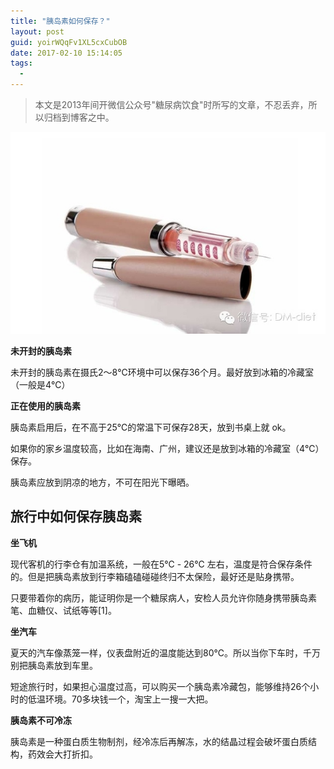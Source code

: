 ```yaml
---
title: "胰岛素如何保存？"
layout: post
guid: yoirWQqFv1XL5cxCubOB
date: 2017-02-10 15:14:05
tags:
  - 
---
```


> 本文是2013年间开微信公众号"糖尿病饮食"时所写的文章，不忍丢弃，所以归档到博客之中。

![](/media/files/2017-02-10-store-insulin.jpg)

**未开封的胰岛素**

未开封的胰岛素在摄氏2～8℃环境中可以保存36个月。最好放到冰箱的冷藏室（一般是4℃）

**正在使用的胰岛素**

胰岛素启用后，在不高于25℃的常温下可保存28天，放到书桌上就 ok。

如果你的家乡温度较高，比如在海南、广州，建议还是放到冰箱的冷藏室（4℃）保存。

胰岛素应放到阴凉的地方，不可在阳光下曝晒。

## 旅行中如何保存胰岛素

**坐飞机**

现代客机的行李仓有加温系统，一般在5℃ - 26℃ 左右，温度是符合保存条件的。但是把胰岛素放到行李箱磕磕碰碰终归不太保险，最好还是贴身携带。

只要带着你的病历，能证明你是一个糖尿病人，安检人员允许你随身携带胰岛素笔、血糖仪、试纸等等[1]。


**坐汽车**

夏天的汽车像蒸笼一样，仪表盘附近的温度能达到80℃。所以当你下车时，千万别把胰岛素放到车里。

短途旅行时，如果担心温度过高，可以购买一个胰岛素冷藏包，能够维持26个小时的低温环境。70多块钱一个，淘宝上一搜一大把。

**胰岛素不可冷冻**

胰岛素是一种蛋白质生物制剂，经冷冻后再解冻，水的结晶过程会破坏蛋白质结构，药效会大打折扣。
